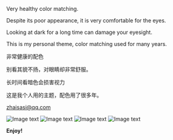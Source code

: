 Very healthy color matching.

Despite its poor appearance, it is very comfortable for the eyes.

Looking at dark for a long time can damage your eyesight.

This is my personal theme, color matching used for many years.

非常健康的配色

别看其貌不扬，对眼睛却非常舒服。

长时间看暗色会损害视力

这是我个人用的主题，配色用了很多年。


zhaisasi@qq.com

![Image text](https://raw.githubusercontent.com/zhaisasi/vscode-themes-zhaisasi/master/img/php.png)
![Image text](https://raw.githubusercontent.com/zhaisasi/vscode-themes-zhaisasi/master/img/html.png)
![Image text](https://raw.githubusercontent.com/zhaisasi/vscode-themes-zhaisasi/master/img/js.png)
![Image text](https://raw.githubusercontent.com/zhaisasi/vscode-themes-zhaisasi/master/img/css.png)

**Enjoy!**
